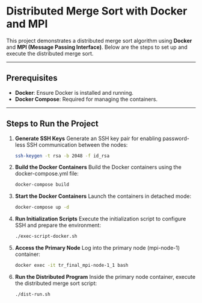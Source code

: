 # Distributed Merge Sort with Docker and MPI

This project demonstrates a distributed merge sort algorithm using **Docker** and **MPI (Message Passing Interface)**. Below are the steps to set up and execute the distributed merge sort.

---

## Prerequisites

- **Docker**: Ensure Docker is installed and running.
- **Docker Compose**: Required for managing the containers.

---
## Steps to Run the Project

1. **Generate SSH Keys**
   Generate an SSH key pair for enabling password-less SSH communication between the nodes:
   ```bash
   ssh-keygen -t rsa -b 2048 -f id_rsa
    ```

2. **Build the Docker Containers**
Build the Docker containers using the docker-compose.yml file:
   ```bash
   docker-compose build
    ```

3. **Start the Docker Containers**
Launch the containers in detached mode:
    ```bash
    docker-compose up -d
    ```

4. **Run Initialization Scripts**
Execute the initialization script to configure SSH and prepare the environment:
    ```bash
    ./exec-script-docker.sh
    ```

5. **Access the Primary Node**
Log into the primary node (mpi-node-1) container:
    ```bash
    docker exec -it tr_final_mpi-node-1_1 bash
    ```

5. **Run the Distributed Program**
Inside the primary node container, execute the distributed merge sort script:
    ```bash
    ./dist-run.sh
    ```
